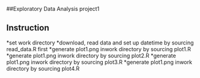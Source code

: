 ##Exploratory Data Analysis  project1


## Instruction

*set work directory
*download, read data and set up datetime by sourcing read_data.R first
*generate plot1.png inwork directory by sourcing plot1.R  
*generate plot1.png inwork directory by sourcing plot2.R
*generate plot1.png inwork directory by sourcing plot3.R
*generate plot1.png inwork directory by sourcing plot4.R

